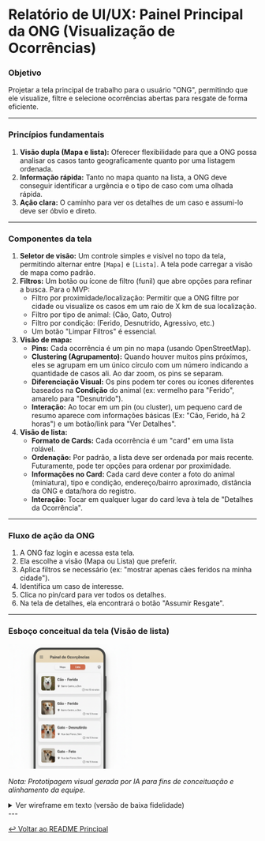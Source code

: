 # Relatório de UI/UX: Painel Principal da ONG (Visualização de Ocorrências)

### **Objetivo**

Projetar a tela principal de trabalho para o usuário "ONG", permitindo que ele visualize, filtre e selecione ocorrências abertas para resgate de forma eficiente.

---

### **Princípios fundamentais**

1.  **Visão dupla (Mapa e lista):** Oferecer flexibilidade para que a ONG possa analisar os casos tanto geograficamente quanto por uma listagem ordenada.
2.  **Informação rápida:** Tanto no mapa quanto na lista, a ONG deve conseguir identificar a urgência e o tipo de caso com uma olhada rápida.
3.  **Ação clara:** O caminho para ver os detalhes de um caso e assumi-lo deve ser óbvio e direto.

---

### **Componentes da tela**

1.  **Seletor de visão:** Um controle simples e visível no topo da tela, permitindo alternar entre `[Mapa]` e `[Lista]`. A tela pode carregar a visão de mapa como padrão.
2.  **Filtros:** Um botão ou ícone de filtro (funil) que abre opções para refinar a busca. Para o MVP:
    -   Filtro por proximidade/localização: Permitir que a ONG filtre por cidade ou visualize os casos em um raio de X km de sua localização.
    -   Filtro por tipo de animal: (Cão, Gato, Outro)
    -   Filtro por condição: (Ferido, Desnutrido, Agressivo, etc.)
    -   Um botão "Limpar Filtros" é essencial.
3.  **Visão de mapa:**
    -   **Pins:** Cada ocorrência é um pin no mapa (usando OpenStreetMap).
    -   **Clustering (Agrupamento):** Quando houver muitos pins próximos, eles se agrupam em um único círculo com um número indicando a quantidade de casos ali. Ao dar zoom, os pins se separam.
    -   **Diferenciação Visual:** Os pins podem ter cores ou ícones diferentes baseados na **Condição** do animal (ex: vermelho para "Ferido", amarelo para "Desnutrido").
    -   **Interação:** Ao tocar em um pin (ou cluster), um pequeno card de resumo aparece com informações básicas (Ex: "Cão, Ferido, há 2 horas") e um botão/link para "Ver Detalhes".
4.  **Visão de lista:**
    -   **Formato de Cards:** Cada ocorrência é um "card" em uma lista rolável.
    -   **Ordenação:** Por padrão, a lista deve ser ordenada por mais recente. Futuramente, pode ter opções para ordenar por proximidade.
    -   **Informações no Card:** Cada card deve conter a foto do animal (miniatura), tipo e condição, endereço/bairro aproximado, distância da ONG e data/hora do registro.
    -   **Interação:** Tocar em qualquer lugar do card leva à tela de "Detalhes da Ocorrência".

---

### **Fluxo de ação da ONG**

1.  A ONG faz login e acessa esta tela.
2.  Ela escolhe a visão (Mapa ou Lista) que preferir.
3.  Aplica filtros se necessário (ex: "mostrar apenas cães feridos na minha cidade").
4.  Identifica um caso de interesse.
5.  Clica no pin/card para ver todos os detalhes.
6.  Na tela de detalhes, ela encontrará o botão "Assumir Resgate".

---

### **Esboço conceitual da tela (Visão de lista)**

<img src="../../assets/prototypes/UI_UX_painel_ONG.png" alt="Protótipo da tela de Visão de lista" width="50%" height="auto">

*Nota: Prototipagem visual gerada por IA para fins de conceituação e alinhamento da equipe.*

<details>
<summary>Ver wireframe em texto (versão de baixa fidelidade)</summary>

```
+-------------------------------------------+
| Menu  Painel de Ocorrências [Mapa][Lista] |
+-------------------------------------------+
|                               [Filtros ▾] |
+-------------------------------------------+
|                                           |
|  +-------------------------------------+  |
|  | [Foto] Cão - Ferido                 |  |
|  | 📍 Bairro Centro, a 2km             |  |
|  | 🕒 Há 15 minutos              Ver > |  |
|  +-------------------------------------+  |
|                                           |
|  +-------------------------------------+  |
|  | [Foto] Gato - Desnutrido            |  |
|  | 📍 Bairro Industrial, a 5km         |  |
|  | 🕒 Há 2 horas                 Ver > |  |
|  +-------------------------------------+  |
|                                           |
+-------------------------------------------+
```
</details>
---

[↩️ Voltar ao README Principal](../../README.md)
